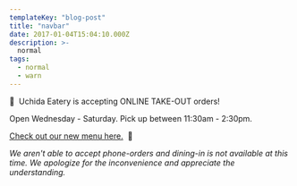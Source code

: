 ```yaml
---
templateKey: "blog-post"
title: "navbar"
date: 2017-01-04T15:04:10.000Z
description: >-
  normal
tags:
  - normal
  - warn
---
```


👋&nbsp;&nbsp;Uchida Eatery is accepting ONLINE TAKE-OUT orders!

Open Wednesday - Saturday. Pick up between 11:30am - 2:30pm.

[Check out our new menu here.](https://uchida-eatery.square.site/)&nbsp;&nbsp;🎉

_We aren't able to accept phone-orders and dining-in is not
available at this time. We apologize for the inconvenience and
appreciate the understanding._
